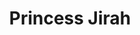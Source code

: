 ---
pid: FS252
title: Princess Jirah
location_transcription: 
zipcode: '19132'
outside_phl: 
neighborhood: Strawberry Mansion
age: '2'
age_range: "<6"
instagram: 
image_file_name: FS_252.jpg
proposal_transcription: 
topic: Unknown
topic_summary: '0'
type: Other No Form
keywords_other: 
credit: Sajirah O
image_labels: 
twitter: 
facebook: 
permalink: "/monuments/fs252/"
layout: item-page
---